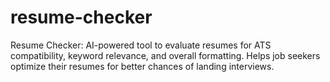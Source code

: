 # resume-checker
Resume Checker: AI-powered tool to evaluate resumes for ATS compatibility, keyword relevance, and overall formatting. Helps job seekers optimize their resumes for better chances of landing interviews.
